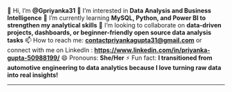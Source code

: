 👋 Hi, I’m **@Gpriyanka31**
👀 I’m interested in **Data Analysis and Business Intelligence**
🌱 I’m currently learning **MySQL, Python, and Power BI to strengthen my analytical skills**
💞️ I’m looking to collaborate on **data-driven projects, dashboards, or beginner-friendly open source data analysis tasks**
📫 How to reach me: **contactpriyankagupta31@gmail.com**
or connect with me on LinkedIn : **https://www.linkedin.com/in/priyanka-gupta-50988199/**
😄 Pronouns: **She/Her**
⚡ Fun fact: **I transitioned from automotive engineering to data analytics because I love turning raw data into real insights!**

---

<!---
Gpriyanka31/Gpriyanka31 is a ✨ special ✨ repository because its `README.md` (this file) appears on your GitHub profile.
You can click the Preview link to take a look at your changes.
--->
